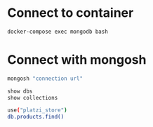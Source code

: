 # Connect to container

```sh
docker-compose exec mongodb bash
```

# Connect with mongosh

```sh
mongosh "connection url"
```

```sh
show dbs
show collections
```

```sh
use("platzi_store")
db.products.find()
```